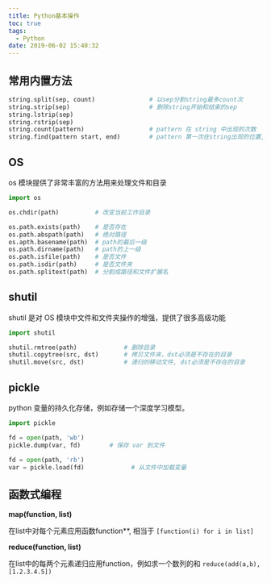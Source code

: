 ```yaml
---
title: Python基本操作
toc: true
tags:
  - Python
date: 2019-06-02 15:40:32
---
```


## 常用内置方法

```python
string.split(sep, count)               # 以sep分割string最多count次
string.strip(sep)                      # 删除string开始和结束的sep
string.lstrip(sep)
string.rstrip(sep)
string.count(pattern)                  # pattern 在 string 中出现的次数
string.find(pattern start, end)        # pattern 第一次在string出现的位置,没有找到返回-1
```
## OS

os 模块提供了非常丰富的方法用来处理文件和目录

```python
import os

os.chdir(path)          # 改变当前工作目录

os.path.exists(path)    # 是否存在
os.path.abspath(path)   # 绝对路径
os.apth.basename(path)  # path的最后一级
os.path.dirname(path)   # path的上一级
os.path.isfile(path)    # 是否文件
os.path.isdir(path)     # 是否文件夹
os.path.splitext(path)  # 分割成路径和文件扩展名
```

## shutil

shutil 是对 OS 模块中文件和文件夹操作的增强，提供了很多高级功能

```python
import shutil

shutil.rmtree(path)             # 删除目录
shutil.copytree(src, dst)       # 拷贝文件夹，dst必须是不存在的目录
shutil.move(src, dst)           # 递归的移动文件, dst必须是不存在的目录
```

## pickle

python 变量的持久化存储，例如存储一个深度学习模型。

```python
import pickle

fd = open(path, 'wb')
pickle.dump(var, fd)        # 保存 var 到文件

fd = open(path, 'rb')
var = pickle.load(fd)             # 从文件中加载变量
```

## 函数式编程

**map(function, list)**

在list中对每个元素应用函数function**, 相当于
`[function(i) for i in list]`

**reduce(function, list)**

在list中的每两个元素递归应用function，例如求一个数列的和
`reduce(add(a,b),[1.2.3.4.5])`